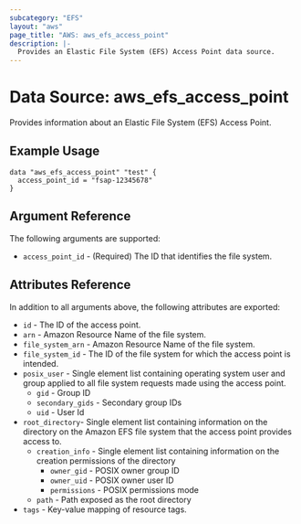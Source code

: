 ```yaml
---
subcategory: "EFS"
layout: "aws"
page_title: "AWS: aws_efs_access_point"
description: |-
  Provides an Elastic File System (EFS) Access Point data source.
---
```


# Data Source: aws_efs_access_point

Provides information about an Elastic File System (EFS) Access Point.

## Example Usage

```hcl
data "aws_efs_access_point" "test" {
  access_point_id = "fsap-12345678"
}
```

## Argument Reference

The following arguments are supported:

* `access_point_id` - (Required) The ID that identifies the file system.

## Attributes Reference

In addition to all arguments above, the following attributes are exported:

* `id` - The ID of the access point.
* `arn` - Amazon Resource Name of the file system.
* `file_system_arn` - Amazon Resource Name of the file system.
* `file_system_id` - The ID of the file system for which the access point is intended.
* `posix_user` - Single element list containing operating system user and group applied to all file system requests made using the access point.
  * `gid` - Group ID
  * `secondary_gids` - Secondary group IDs
  * `uid` - User Id
* `root_directory`- Single element list containing information on the directory on the Amazon EFS file system that the access point provides access to.
  * `creation_info` - Single element list containing information on the creation permissions of the directory
    * `owner_gid` - POSIX owner group ID
    * `owner_uid` - POSIX owner user ID
    * `permissions` - POSIX permissions mode
  * `path` - Path exposed as the root directory
* `tags` - Key-value mapping of resource tags.
